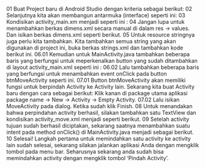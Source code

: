01 Buat Project baru di Android Studio dengan kriteria sebagai berikut:
02 Selanjutnya kita akan membangun antarmuka (interface) seperti ini:
03 Kondisikan activity_main.xm menjadi seperti ini :
04 Jangan lupa untuk menambahkan berkas dimens.xml secara manual di dalam res → values. Dan isikan berkas dimens.xml seperti berikut.
05 Untuk resource stringnya juga perlu kita tambahkan. Kita tambahkan semua string yang akan digunakan di project ini, buka berkas strings.xml dan tambahkan kode berikut ini.
06.01 Kemudian untuk MainActivity.java tambahkan beberapa baris yang berfungsi untuk meperkenalkan button yang sudah ditambahkan di layout activity_main.xml seperti ini :
06.02 Lalu tambahkan beberapa baris yang berfungsi untuk menambahkan event onClick pada button btnMoveActivity seperti ini.
07.01 Button btnMoveActivity akan memiliki fungsi untuk berpindah Activity ke Activity lain. Sekarang kita buat Activity baru dengan cara sebagai berikut: Klik kanan di package utama aplikasi package name → New → Activity → Empty Activity.
07.02 Lalu isikan MoveActivity pada dialog. Ketika sudah klik Finish.
08 Untuk menandakan bahwa perpindahan activity berhasil, silakan tambahkan satu TextView dan kondisikan activity_move.xml menjadi seperti berikut.
09 Setelah activity tujuan sudah berhasil diciptakan, sekarang saatnya menambahkan suatu intent pada method onClick() di MainActivity.java menjadi sebagai berikut.
10 Selesai! Langkah pertama untuk memindahkan satu activity ke activity lain sudah selesai, sekarang silakan jalankan aplikasi Anda dengan mengklik tombol pada menu bar. Seharusnya sekarang anda sudah bisa memindahkan activity dengan mengklik tombol ‘Pindah Activity’.
